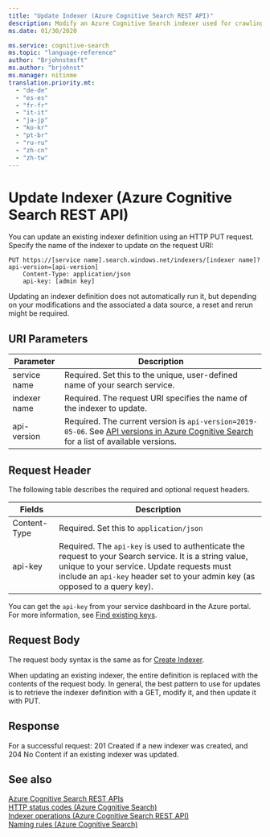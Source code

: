 ```yaml
---
title: "Update Indexer (Azure Cognitive Search REST API)"
description: Modify an Azure Cognitive Search indexer used for crawling external data sources for searchable content.
ms.date: 01/30/2020

ms.service: cognitive-search
ms.topic: "language-reference"
author: "Brjohnstmsft"
ms.author: "brjohnst"
ms.manager: nitinme
translation.priority.mt:
  - "de-de"
  - "es-es"
  - "fr-fr"
  - "it-it"
  - "ja-jp"
  - "ko-kr"
  - "pt-br"
  - "ru-ru"
  - "zh-cn"
  - "zh-tw"
---
```

# Update Indexer (Azure Cognitive Search REST API)

You can update an existing indexer definition using an HTTP PUT request. Specify the name of the indexer to update on the request URI:  

```http
PUT https://[service name].search.windows.net/indexers/[indexer name]?api-version=[api-version]  
    Content-Type: application/json  
    api-key: [admin key]  
```  

Updating an indexer definition does not automatically run it, but depending on your modifications and the associated a data source, a reset and rerun might be required.

## URI Parameters

| Parameter	  | Description  | 
|-------------|--------------|
| service name | Required. Set this to the unique, user-defined name of your search service. |
| indexer name  | Required. The request URI specifies the name of the indexer to update. |
| api-version | Required. The current version is `api-version=2019-05-06`. See [API versions in Azure Cognitive Search](https://docs.microsoft.com/azure/search/search-api-versions) for a list of available versions.|  

 ## Request Header 
 The following table describes the required and optional request headers.  

|Fields              |Description      |  
|--------------------|-----------------|  
|Content-Type|Required. Set this to `application/json`|  
|api-key|Required. The `api-key` is used to authenticate the request to your Search service. It is a string value, unique to your service. Update requests must include an `api-key` header set to your admin key (as opposed to a query key).|  

You can get the `api-key` from your service dashboard in the Azure portal. For more information, see [Find existing keys](https://docs.microsoft.com/azure/search/search-security-api-keys#find-existing-keys).    

## Request Body
 The request body syntax is the same as for [Create Indexer](create-indexer.md).

 When updating an existing indexer, the entire definition is replaced with the contents of the request body. In general, the best pattern to use for updates is to retrieve the indexer definition with a GET, modify it, and then update it with PUT.  

## Response  
 For a successful request: 201 Created if a new indexer was created, and 204 No Content if an existing indexer was updated.  

## See also  
 [Azure Cognitive Search REST APIs](index.md)   
 [HTTP status codes &#40;Azure Cognitive Search&#41;](http-status-codes.md)   
 [Indexer operations &#40;Azure Cognitive Search REST API&#41;](indexer-operations.md)   
 [Naming rules &#40;Azure Cognitive Search&#41;](naming-rules.md)  
